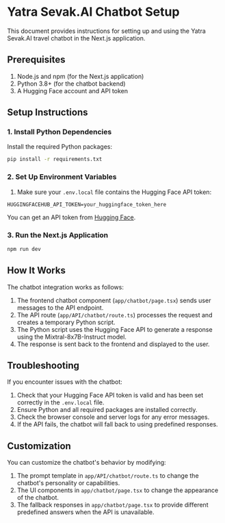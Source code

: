# Yatra Sevak.AI Chatbot Setup

This document provides instructions for setting up and using the Yatra Sevak.AI travel chatbot in the Next.js application.

## Prerequisites

1. Node.js and npm (for the Next.js application)
2. Python 3.8+ (for the chatbot backend)
3. A Hugging Face account and API token

## Setup Instructions

### 1. Install Python Dependencies

Install the required Python packages:

```bash
pip install -r requirements.txt
```

### 2. Set Up Environment Variables

1. Make sure your `.env.local` file contains the Hugging Face API token:

```
HUGGINGFACEHUB_API_TOKEN=your_huggingface_token_here
```

You can get an API token from [Hugging Face](https://huggingface.co/settings/tokens).

### 3. Run the Next.js Application

```bash
npm run dev
```

## How It Works

The chatbot integration works as follows:

1. The frontend chatbot component (`app/chatbot/page.tsx`) sends user messages to the API endpoint.
2. The API route (`app/API/chatbot/route.ts`) processes the request and creates a temporary Python script.
3. The Python script uses the Hugging Face API to generate a response using the Mixtral-8x7B-Instruct model.
4. The response is sent back to the frontend and displayed to the user.

## Troubleshooting

If you encounter issues with the chatbot:

1. Check that your Hugging Face API token is valid and has been set correctly in the `.env.local` file.
2. Ensure Python and all required packages are installed correctly.
3. Check the browser console and server logs for any error messages.
4. If the API fails, the chatbot will fall back to using predefined responses.

## Customization

You can customize the chatbot's behavior by modifying:

1. The prompt template in `app/API/chatbot/route.ts` to change the chatbot's personality or capabilities.
2. The UI components in `app/chatbot/page.tsx` to change the appearance of the chatbot.
3. The fallback responses in `app/chatbot/page.tsx` to provide different predefined answers when the API is unavailable.
